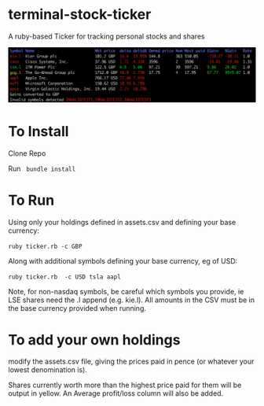 # terminal-stock-ticker
A ruby-based Ticker for tracking personal stocks and shares

![](images/readme.png)
# To Install

Clone Repo

Run ``` bundle install```

# To Run

Using only your holdings defined in assets.csv and defining your base currency:

  ```ruby ticker.rb -c GBP```

Along with additional symbols defining your base currency, eg of USD:

```ruby ticker.rb  -c USD tsla aapl```

Note, for non-nasdaq symbols, be careful which symbols you provide, ie LSE shares need the .l append (e.g. kie.l). All amounts in the CSV must be in the base currency provided when running.

# To add your own holdings

modify the assets.csv file, giving the prices paid in pence (or whatever your lowest denomination is).

Shares currently worth more than the highest price paid for them will be output in yellow. An Average profit/loss column will also be added.
